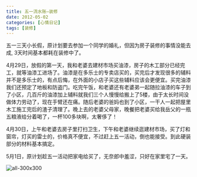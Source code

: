 ```yaml
---
title: 五一流水账–装修
date: 2012-05-02
categories: [心情日记]
tags: [装修]
---
```


五一三天小长假，原计划要去参加一个同学的婚礼，但因为房子装修的事情没能去成, 3天时间基本都耗在装修中了。

4月29日，放假的第一天，我和老婆去建材市场买油漆，房子的木工部分已经完工，就等油漆工进场了。油漆是在多乐士的专卖店买的，买完后才发现很多的辅料并不是多乐士的，有点后悔，在外面的小店子买这些辅料应该会更便宜。买完油漆我们还预定了地板和防盗门。吃完午饭，和老婆还有老婆弟一起随拉油漆的车子到了小区，几百斤的油漆加上辅料就我们三个人慢慢给搬上了5楼，由于太长时间没做体力劳动了，现在手臂还在痛。随后老婆的爸妈也到了小区，一干人一起把屋里木工施工完后的渣子清理了。晚上去的老婆父母家，晚餐把老婆买给我岳父的一瓶五粮液给分着喝了，一杯100多块啊，太奢侈了！

4月30日，上午和老婆去房子里打扫卫生，下午和老婆继续逛建材市场，买了灯和窗帘，灯买的雷士的，价格真不便宜，不过赶上五一活动，倒也能接受。到此硬装部分的材料基本搞定。

5月1日，原计划趁五一活动把家电给买了，无奈郎中羞涩，只好在家里宅了一天。

![all-300x300](http://fwhyy.com/img/post/all-300x300.jpg)



